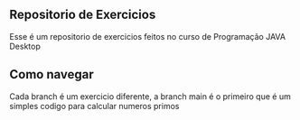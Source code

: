 ## Repositorio de Exercicios

Esse é um repositorio de exercicios feitos no curso de Programação JAVA Desktop

## Como navegar

Cada branch é um exercicio diferente, a branch main é o primeiro que é um simples codigo para calcular numeros primos
